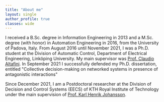 ```yaml
---
title: "About me"
layout: single
author_profile: true
classes: wide
---
```


I received a B.Sc. degree in Information Engineering in 2013 and a M.Sc. degree (with honor) in Automation Engineering in 2016, from the University of Padova, Italy. From August 2016 until November 2021, I was a Ph.D. student at the Division of Automatic Control, Department of Electrical Engineering, Linköping University. My main supervisor was [Prof. Claudio Altafini](https://users.isy.liu.se/en/rt/claal20/). In September 2021 I successfully defended my Ph.D.  dissertation, entitled "Collective decision-making on networked systems in presence of antagonistic interactions"

Since December 2021, I am a Postdoctoral researcher at the Division of Decision and Control Systems (EECS) of KTH Royal Institute of Technology under the main supervision of [Prof. Karl Henrik Johansson](https://people.kth.se/~kallej/).
